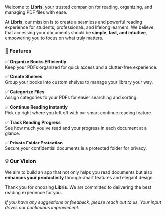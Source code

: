 Welcome to **Libris**, your trusted companion for reading, organizing, and managing PDF files with ease.

At **Libris**, our mission is to create a seamless and powerful reading experience for students, professionals, and lifelong learners. We believe that accessing your documents should be **simple, fast, and intuitive**, empowering you to focus on what truly matters.

### 🚀 **Features**

✅ **Organize Books Efficiently**  
Keep your PDFs organized for quick access and a clutter-free experience.

✅ **Create Shelves**  
Group your books into custom shelves to manage your library your way.

✅ **Categorize Files**  
Assign categories to your PDFs for easier searching and sorting.

✅ **Continue Reading Instantly**  
Pick up right where you left off with our smart continue reading feature.

✅ **Track Reading Progress**  
See how much you've read and your progress in each document at a glance.

✅ **Private Folder Protection**  
Secure your confidential documents in a protected folder for privacy.


### 💡 **Our Vision**

We aim to build an app that not only helps you read documents but also **enhances your productivity** through smart features and elegant design.

Thank you for choosing **Libris**. We are committed to delivering the best reading experience for you.

_If you have any suggestions or feedback, please reach out to us. Your input drives our continuous improvement._
